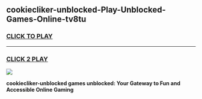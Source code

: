 
## cookiecliker-unblocked-Play-Unblocked-Games-Online-tv8tu
<h3>
<a href="https://premium76.site?title=cookiecliker-unblocked&ref=24A">CLICK TO PLAY</a></h3>
<hr>

<h3>
<a href="https://premium76.site?title=cookiecliker-unblocked&ref=24A">CLICK 2 PLAY</a>
  
</h3>

<a href="https://premium76.site?title=cookiecliker-unblocked&ref=24A"><img src="https://clearcache.store/games.png"></a>


**cookiecliker-unblocked games unblocked: Your Gateway to Fun and Accessible Online Gaming**
